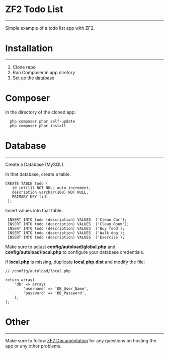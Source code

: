# ZF2 Todo List #
---
Simple example of a todo list app with ZF2.

# Installation #
---
1. Clone repo
2. Run Composer in app diretory
3. Set up the database

# Composer #
In the directory of the cloned app:
```
  php composer.phar self-update
  php composer.phar install
```

# Database #
---
Create a Database (MySQL).

In that database, create a table:
```
CREATE TABLE todo (
   id int(11) NOT NULL auto_increment,
   description varchar(100) NOT NULL,
   PRIMARY KEY (id)
 );
```
Insert values into that table:
```
 INSERT INTO todo (description) VALUES  ('Clean Car');
 INSERT INTO todo (description) VALUES  ('Clean Room');
 INSERT INTO todo (description) VALUES  ('Buy food');
 INSERT INTO todo (description) VALUES  ('Walk dog');
 INSERT INTO todo (description) VALUES  ('Exercise');
```

Make sure to adjust **config/autoload/global.php** and **config/autoload/local.php** to configure your database credentials. 

If **local.php** is missing, duplicate **local.php.dist** and modify the file:
```
// /config/autoload/local.php

return array(
    'db' => array(
        'username' => 'DB_User_Name',
        'password' => 'DB_Password',
    ),
);
```

# Other #
---
Make sure to follow [ZF2 Documentation](http://framework.zend.com/manual/2.3/en/user-guide/skeleton-application.html) for any questions on hosting the app or any other problems.

